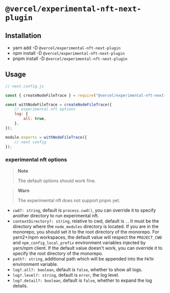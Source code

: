# `@vercel/experimental-nft-next-plugin`

## Installation

-   yarn add -D `@vercel/experimental-nft-next-plugin`
-   npm install -D `@vercel/experimental-nft-next-plugin`
-   pnpm install -D `@vercel/experimental-nft-next-plugin`

## Usage

```js
// next.config.js

const { createNodeFileTrace } = require("@vercel/experimental-nft-next-plugin");

const withNodeFileTrace = createNodeFileTrace({
    // experimental nft options
    log: {
        all: true,
    },
});

module.exports = withNodeFileTrace({
    // next config
});
```

### experimental nft options

> **Note**
>
> The default options should work fine.

> **Warn**
>
> The experimental nft does not support pnpm yet.

-   `cwd?: string`, default is `process.cwd()`, you can override it to specify another directory to run experimental nft.
-   `contextDirectory?: string`, relative to cwd, default is `.`. It must be the directory where the `node_modules` directory is located. If you are in the monorepo, you should set it to the root directory of the monorepo. For yarn2+/npm workspaces, the default value will respect the `PROJECT_CWD` and `npm_config_local_prefix` environment variables injected by yarn/npm client. If the default value doesn't work, you can override it to specify the root directory of the monorepo.
-   `path?: string`, additional path which will be appended into the `PATH` environment variable.
-   `log?.all?: boolean`, default is `false`, whether to show all logs.
-   `log?.level?: string`, default is `error`, the log level.
-   `log?.detail?: boolean`, default is `false`, whether to expand the log details.
